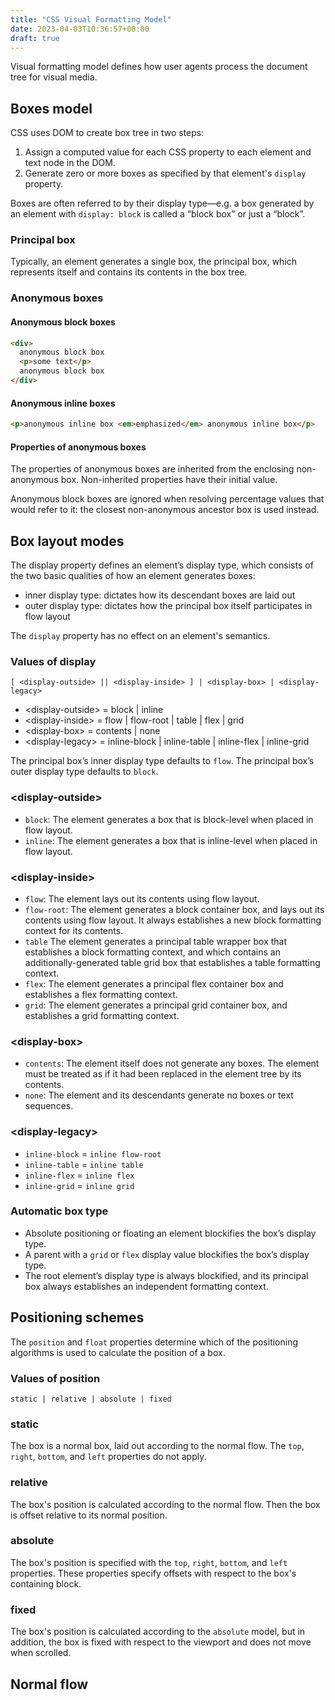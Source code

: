 ```yaml
---
title: "CSS Visual Formatting Model"
date: 2023-04-03T10:36:57+08:00
draft: true
---
```


Visual formatting model defines how user agents process the document tree for visual media.

## Boxes model

CSS uses DOM to create box tree in two steps:
1. Assign a computed value for each CSS property to each element and text node in the DOM.
2. Generate zero or more boxes as specified by that element's `display` property.

Boxes are often referred to by their display type—e.g. a box generated by an element with `display: block` is called a “block box” or just a “block”.

### Principal box

Typically, an element generates a single box, the principal box, which represents itself and contains its contents in the box tree.

### Anonymous boxes

#### Anonymous block boxes

```html
<div>
  anonymous block box
  <p>some text</p>
  anonymous block box
</div>
```

#### Anonymous inline boxes

```html
<p>anonymous inline box <em>emphasized</em> anonymous inline box</p>
```

#### Properties of anonymous boxes

The properties of anonymous boxes are inherited from the enclosing non-anonymous box. Non-inherited properties have their initial value.

Anonymous block boxes are ignored when resolving percentage values that would refer to it: the closest non-anonymous ancestor box is used instead.

## Box layout modes

The display property defines an element’s display type, which consists of the two basic qualities of how an element generates boxes: 
- inner display type: dictates how its descendant boxes are laid out
- outer display type: dictates how the principal box itself participates in flow layout

The `display` property has no effect on an element's semantics.

### Values of display

```text
[ <display-outside> || <display-inside> ] | <display-box> | <display-legacy>
```

- \<display-outside\>  = block | inline
- \<display-inside\>   = flow | flow-root | table | flex | grid
- \<display-box\>      = contents | none
- \<display-legacy\>   = inline-block | inline-table | inline-flex | inline-grid

The principal box’s inner display type defaults to `flow`. The principal box’s outer display type defaults to `block`.

### \<display-outside\>

- `block`: The element generates a box that is block-level when placed in flow layout.
- `inline`: The element generates a box that is inline-level when placed in flow layout.

### \<display-inside\>

- `flow`: The element lays out its contents using flow layout.
- `flow-root`: The element generates a block container box, and lays out its contents using flow layout. It always establishes a new block formatting context for its contents.
- `table` The element generates a principal table wrapper box that establishes a block formatting context, and which contains an additionally-generated table grid box that establishes a table formatting context.
- `flex`: The element generates a principal flex container box and establishes a flex formatting context. 
- `grid`: The element generates a principal grid container box, and establishes a grid formatting context. 

### \<display-box\>

- `contents`: The element itself does not generate any boxes. The element must be treated as if it had been replaced in the element tree by its contents.
- `none`: The element and its descendants generate no boxes or text sequences.

### \<display-legacy\>

- `inline-block` = `inline flow-root`
- `inline-table` = `inline table`
- `inline-flex` = `inline flex`
- `inline-grid` = `inline grid`

### Automatic box type

- Absolute positioning or floating an element blockifies the box’s display type.
- A parent with a `grid` or `flex` display value blockifies the box’s display type.
- The root element’s display type is always blockified, and its principal box always establishes an independent formatting context.

## Positioning schemes

The `position` and `float` properties determine which of the positioning algorithms is used to calculate the position of a box. 

### Values of position

```text
static | relative | absolute | fixed
```

### static

The box is a normal box, laid out according to the normal flow. The `top`, `right`, `bottom`, and `left` properties do not apply.

### relative

The box's position is calculated according to the normal flow. Then the box is offset relative to its normal position.

### absolute

The box's position is specified with the `top`, `right`, `bottom`, and `left` properties. These properties specify offsets with respect to the box's containing block.

### fixed

The box's position is calculated according to the `absolute` model, but in addition, the box is fixed with respect to the viewport and does not move when scrolled. 

## Normal flow

